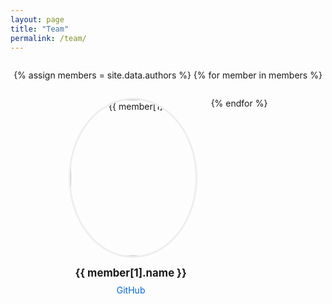 ```yaml
---
layout: page
title: "Team"
permalink: /team/
---
```


<style>
.page-title, h1 {
  text-align: center;
}
.team-list {
  display: flex;
  flex-wrap: wrap;
  gap: 2em;
  justify-content: center;
  margin-top: 2em;
}
.team-member {
  text-align: center;
  max-width: 200px;
}
.team-member img {
  width: 250px;
  height: 250px;
  border-radius: 50%;
  object-fit: cover;
  margin-bottom: 1em;
  border: 3px solid #eee;
  transition: box-shadow 0.3s, transform 0.3s;
}
.team-member img:hover {
  box-shadow: 0 8px 24px rgba(0,0,0,0.2), 0 1.5px 3px rgba(0,0,0,0.08);
  transform: scale(1.05);
  border-color:rgb(0, 0, 0);
}
.team-member .name {
  font-size: 1.2em;
  font-weight: bold;
  margin-bottom: 0.5em;
}
.team-member .github {
  display: block;
  color: #0366d6;
  text-decoration: none;
  margin-top: 0.5em;
}
</style>

<div class="team-list">
  {% assign members = site.data.authors %}
  {% for member in members %}
    <div class="team-member">
      <img src="{{ member[1].picture }}" alt="{{ member[1].name }}">
      <div class="name">{{ member[1].name }}</div>
      <a class="github" href="{{ member[1].github }}" target="_blank">GitHub</a>
    </div>
  {% endfor %}
</div>